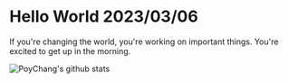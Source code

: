 # Hello World 2023/03/06

If you're changing the world, you're working on important things. You're excited to get up in the morning.

![PoyChang's github stats](https://github-readme-stats.vercel.app/api?username=poychang&show_icons=true&theme=dracula)
